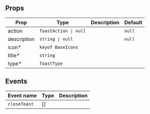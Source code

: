 <!-- This file is automatically generated, do not edit manually. -->

<script setup>
import AppToastPlayground from './AppToastPlayground.vue'
</script>

<AppToastPlayground />

## Props

| Prop | Type | Description | Default |
| ---- | ---- | ----------- | ------- |
| action | `ToastAction \| null` |  | `null` |
| description | `string \| null` |  | `null` |
| icon* | `keyof BaseIcons` |  |  |
| title* | `string` |  |  |
| type* | `ToastType` |  |  |

## Events

| Event name | Type | Description |
| ---------- | ---- | ----------- |
| `closeToast` | [] |  |

